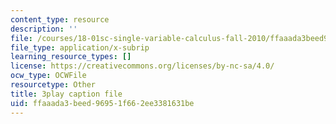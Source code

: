 ```yaml
---
content_type: resource
description: ''
file: /courses/18-01sc-single-variable-calculus-fall-2010/ffaaada3beed96951f662ee3381631be_PNTnmH6jsRI.srt
file_type: application/x-subrip
learning_resource_types: []
license: https://creativecommons.org/licenses/by-nc-sa/4.0/
ocw_type: OCWFile
resourcetype: Other
title: 3play caption file
uid: ffaaada3-beed-9695-1f66-2ee3381631be
---
```


